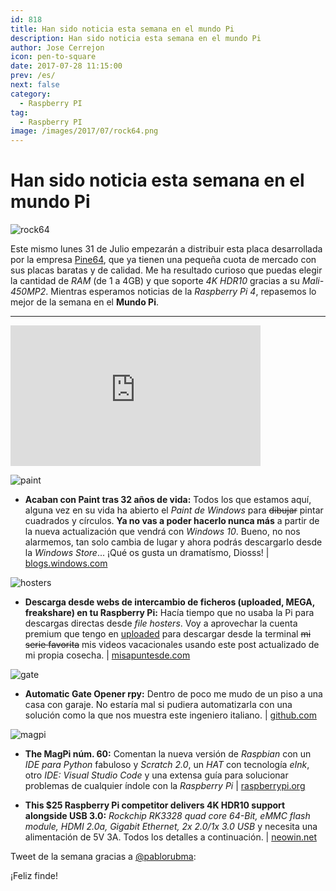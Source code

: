 ```yaml
---
id: 818
title: Han sido noticia esta semana en el mundo Pi
description: Han sido noticia esta semana en el mundo Pi
author: Jose Cerrejon
icon: pen-to-square
date: 2017-07-28 11:15:00
prev: /es/
next: false
category:
  - Raspberry PI
tag:
  - Raspberry PI
image: /images/2017/07/rock64.png
---
```


# Han sido noticia esta semana en el mundo Pi

![rock64](/images/2017/07/rock64.png)

Este mismo lunes 31 de Julio empezarán a distribuir esta placa desarrollada por la empresa [Pine64](https://www.pine64.org/), que ya tienen una pequeña cuota de mercado con sus placas baratas y de calidad. Me ha resultado curioso que puedas elegir la cantidad de *RAM* (de 1 a 4GB) y que soporte *4K HDR10* gracias a su *Mali-450MP2*. Mientras esperamos noticias de la *Raspberry Pi 4*, repasemos lo mejor de la semana en el **Mundo Pi**.

- - -
<iframe width="400" height="225" src="https://www.youtube.com/embed/Pft7voW5ui8?rel=0" frameborder="0" allowfullscreen></iframe>

![paint](/images/2017/07/paint.jpg)

* **Acaban con Paint tras 32 años de vida:** Todos los que estamos aquí, alguna vez en su vida ha abierto el *Paint de Windows* para ~~dibujar~~ pintar cuadrados y círculos. **Ya no vas a poder hacerlo nunca más** a partir de la nueva actualización que vendrá con *Windows 10*. Bueno, no nos alarmemos, tan solo cambia de lugar y ahora podrás descargarlo desde la *Windows Store*... ¡Qué os gusta un dramatísmo, Diosss! | [blogs.windows.com](https://blogs.windows.com/windowsexperience/2017/07/24/ms-paint-stay/#kfso5VpzB4I3idtf.97)

![hosters](/images/download1.png)

* **Descarga desde webs de intercambio de ficheros (uploaded, MEGA, freakshare) en tu Raspberry Pi:** Hacía tiempo que no usaba la Pi para descargas directas desde *file hosters*. Voy a aprovechar la cuenta premium que tengo en [uploaded](http://ul.to/ref/8900882) para descargar desde la terminal ~~mi serie favorita~~ mis videos vacacionales usando este post actualizado de mi propia cosecha. | [misapuntesde.com](/post.php?id=239)

![gate](/images/2017/07/gate.png)

* **Automatic Gate Opener rpy:** Dentro de poco me mudo de un piso a una casa con garaje. No estaría mal si pudiera automatizarla con una solución como la que nos muestra este ingeniero italiano. | [github.com](https://github.com/sdrabb/automatic-gate-opener-rpy)

![magpi](/images/2017/07/magpi.png)

* **The MagPi núm. 60:** Comentan la nueva versión de *Raspbian* con un *IDE para Python* fabuloso y *Scratch 2.0*, un *HAT* con tecnología *eInk*, otro *IDE: Visual Studio Code* y una extensa guía para solucionar problemas de cualquier índole con la *Raspberry Pi* | [raspberrypi.org](https://www.raspberrypi.org/magpi/issues/60/)

* **This $25 Raspberry Pi competitor delivers 4K HDR10 support alongside USB 3.0:** *Rockchip RK3328 quad core 64-Bit, eMMC flash module, HDMI 2.0a, Gigabit Ethernet, 2x 2.0/1x 3.0 USB* y necesita una alimentación de 5V 3A. Todos los detalles a continuación. | [neowin.net](https://www.neowin.net/news/this-25-raspberry-pi-competitor-delivers-4k-hdr10-support-alongside-usb-30)

Tweet de la semana gracias a [@pablorubma](https://twitter.com/pablorubma):




¡Feliz finde!